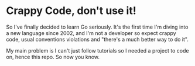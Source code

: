 # Crappy Code, don't use it!

So I've finally decided to learn Go seriously. It's the first time I'm diving into a new language since 2002, and I'm not a developer so expect crappy code, usual conventions violations and "there's a much better way to do it".

My main problem is I can't just follow tutorials so I needed a project to code on, hence this repo. So now you know.
